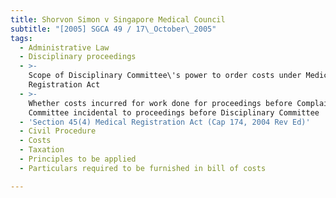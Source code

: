 ```yaml
---
title: Shorvon Simon v Singapore Medical Council
subtitle: "[2005] SGCA 49 / 17\_October\_2005"
tags:
  - Administrative Law
  - Disciplinary proceedings
  - >-
    Scope of Disciplinary Committee\'s power to order costs under Medical
    Registration Act
  - >-
    Whether costs incurred for work done for proceedings before Complaints
    Committee incidental to proceedings before Disciplinary Committee
  - 'Section 45(4) Medical Registration Act (Cap 174, 2004 Rev Ed)'
  - Civil Procedure
  - Costs
  - Taxation
  - Principles to be applied
  - Particulars required to be furnished in bill of costs

---
```


